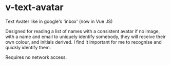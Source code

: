 # v-text-avatar
Text Avater like in google's 'inbox'
(now in Vue JS)

Designed for reading a list of names with a consistent avatar if no image, with a name and email to uniquely identify somebody, they will receive their own colour, and initials derived. I find it important for me to recognise and quickly identify them. 

Requires no network access.
